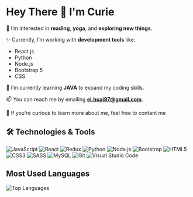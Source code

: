 # Hey There 👋 I'm Curie

👀 I’m interested in **reading**, **yoga**, and **exploring new things**.

✨ Currently, I’m working with **development tools** like:
- React.js
- Python
- Node.js
- Bootstrap 5
- CSS

🌱 I’m currently learning **JAVA** to expand my coding skills.

📫 You can reach me by emailing **[el.huai97@gmail.com](mailto:el.huai97@gmail.com)**.

💞️ If you're curious to learn more about me, feel free to contant me

## 🛠️ Technologies & Tools
![JavaScript](https://img.shields.io/badge/-JavaScript-F7DF1E?logo=javascript&logoColor=black&style=flat)
![React](https://img.shields.io/badge/-React-61DAFB?logo=react&logoColor=black&style=flat)
![Redux](https://img.shields.io/badge/-Redux-764ABC?logo=redux&logoColor=white&style=flat)
![Python](https://img.shields.io/badge/-Python-3776AB?logo=python&logoColor=white&style=flat)
![Node.js](https://img.shields.io/badge/-Node.js-339933?logo=node.js&logoColor=white&style=flat)
![Bootstrap](https://img.shields.io/badge/-Bootstrap-7952B3?logo=bootstrap&logoColor=white&style=flat)
![HTML5](https://img.shields.io/badge/-HTML5-E34F26?logo=html5&logoColor=white&style=flat)
![CSS3](https://img.shields.io/badge/-CSS3-1572B6?logo=css3&logoColor=white&style=flat)
![SASS](https://img.shields.io/badge/-SASS-CC6699?logo=sass&logoColor=white&style=flat)
![MySQL](https://img.shields.io/badge/-MySQL-4479A1?logo=mysql&logoColor=white&style=flat)
![Git](https://img.shields.io/badge/-Git-F05032?logo=git&logoColor=white&style=flat)
![Visual Studio Code](https://img.shields.io/badge/-VS_Code-0078D4?logo=visual-studio-code&logoColor=white&style=flat)

## Most Used Languages
![Top Languages](https://github-readme-stats.vercel.app/api/top-langs/?username=elhuai&layout=compact&theme=radical)
